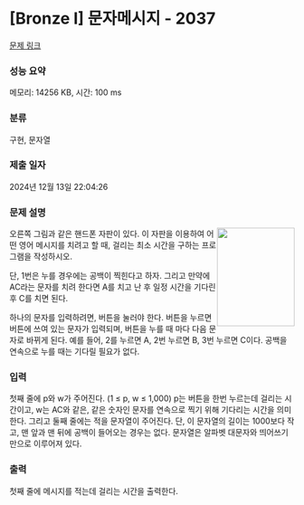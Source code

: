 # [Bronze I] 문자메시지 - 2037 

[문제 링크](https://www.acmicpc.net/problem/2037) 

### 성능 요약

메모리: 14256 KB, 시간: 100 ms

### 분류

구현, 문자열

### 제출 일자

2024년 12월 13일 22:04:26

### 문제 설명

<p><img alt="" src="" style="height: 174px; width: 137px; float: right;">오른쪽 그림과 같은 핸드폰 자판이 있다. 이 자판을 이용하여 어떤 영어 메시지를 치려고 할 때, 걸리는 최소 시간을 구하는 프로그램을 작성하시오.</p>

<p>단, 1번은 누를 경우에는 공백이 찍힌다고 하자. 그리고 만약에 AC라는 문자를 치려 한다면 A를 치고 난 후 일정 시간을 기다린 후 C를 치면 된다.</p>

<p>하나의 문자를 입력하려면, 버튼을 눌러야 한다. 버튼을 누르면 버튼에 쓰여 있는 문자가 입력되며, 버튼을 누를 때 마다 다음 문자로 바뀌게 된다. 예를 들어, 2를 누르면 A, 2번 누르면 B, 3번 누르면 C이다. 공백을 연속으로 누를 때는 기다릴 필요가 없다.</p>

### 입력 

 <p>첫째 줄에 p와 w가 주어진다. (1 ≤ p, w ≤ 1,000) p는 버튼을 한번 누르는데 걸리는 시간이고, w는 AC와 같은, 같은 숫자인 문자를 연속으로 찍기 위해 기다리는 시간을 의미한다. 그리고 둘째 줄에는 적을 문자열이 주어진다. 단, 이 문자열의 길이는 1000보다 작고, 맨 앞과 맨 뒤에 공백이 들어오는 경우는 없다. 문자열은 알파벳 대문자와 띄어쓰기만으로 이루어져 있다.</p>

### 출력 

 <p>첫째 줄에 메시지를 적는데 걸리는 시간을 출력한다.</p>

